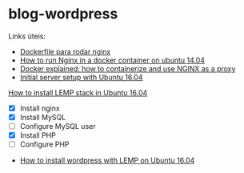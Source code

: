 # blog-wordpress

Links úteis:
* [Dockerfile para rodar nginx](https://github.com/dockerfile/nginx/blob/master/Dockerfile)
* [How to run Nginx in a docker container on ubuntu 14.04](https://www.digitalocean.com/community/tutorials/how-to-run-nginx-in-a-docker-container-on-ubuntu-14-04)
* [Docker explained: how to containerize and use NGINX as a proxy](https://www.digitalocean.com/community/tutorials/docker-explained-how-to-containerize-and-use-nginx-as-a-proxy)
* [Initial server setup with Ubuntu 16.04](https://www.digitalocean.com/community/tutorials/initial-server-setup-with-ubuntu-16-04)

[How to install LEMP stack in Ubuntu 16.04](https://www.digitalocean.com/community/tutorials/how-to-install-linux-nginx-mysql-php-lemp-stack-in-ubuntu-16-04)
- [x] Install nginx
- [x] Install MySQL
- [ ] Configure MySQL user
- [x] Install PHP
- [ ] Configure PHP
* [How to install wordpress with LEMP on Ubuntu 16.04](https://www.digitalocean.com/community/tutorials/how-to-install-wordpress-with-lemp-on-ubuntu-16-04)